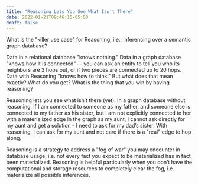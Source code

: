 ```yaml
---
title: "Reasoning Lets You See What Isn't There"
date: 2022-01-21T09:46:15-05:00
draft: false
---
```


What is the "killer use case" for Reasoning, i.e., inferencing over a semantic graph database?

Data in a relational database "knows nothing." Data in a graph database "knows how it is connected"
-- you can ask an entity to tell you who its neighbors are 3 hops out, or if two pieces are
connected up to 20 hops. Data with Reasoning "knows how to think." But what does that mean exactly?
What do you get? What is the thing that you win by having reasoning?

Reasoning lets you see what isn’t there (yet). In a graph database without reasoning, if I am
connected to someone as my father, and someone else is connected to my father as his sister, but I
am not explicitly connected to her with a materialized edge in the graph as my aunt, I cannot ask
directly for my aunt and get a solution - I need to ask for my dad’s sister. With reasoning, I can
ask for my aunt and not care if there is a "real" edge to hop along.

Reasoning is a strategy to address a "fog of war" you may encounter in database usage, i.e. not
every fact you expect to be materialized has in fact been materialized. Reasoning is helpful
particularly when you don’t have the computational and storage resources to completely clear the
fog, i.e. materialize all possible inferences.
